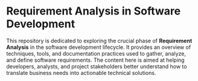 # Requirement Analysis in Software Development

This repository is dedicated to exploring the crucial phase of **Requirement Analysis** in the software development lifecycle. It provides an overview of techniques, tools, and documentation practices used to gather, analyze, and define software requirements. The content here is aimed at helping developers, analysts, and project stakeholders better understand how to translate business needs into actionable technical solutions.
